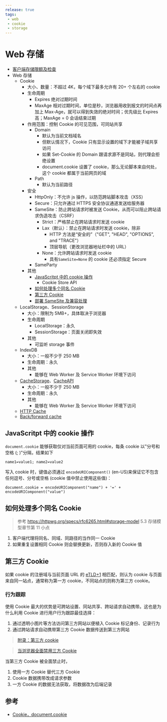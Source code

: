 ```yaml
---
release: true
tags:
 - web
 - cookie
 - storage
---
```


# Web 存储

- [客户端存储限额及检查](https://web.dev/storage-for-the-web/#%E5%A4%9A%E5%B0%91)
- Web 存储
  - Cookie
    - 大小、数量：不超过 4K，每个域下最多允许有 20+ 个左右的 cookie
    - 生命周期
      - Expires 绝对过期时间
      - MaxAge 相对过期时间，单位是秒，浏览器用收到报文的时间点再加上 Max-Age，就可以得到失效的绝对时间；优先级比 Expires 高；MaxAge = 0 会话结束过期
    - 作用范围：控制 Cookie 的可见范围，可同站共享
      - Domain
        - 默认为当前文档域名
        - 但默认情况下，Cookie 只有显示设置的域下才能被子域共享访问
        - 如果 Set-Cookie 的 Domain 跟请求源不是同站，则代理会拒绝设置
        - document.cookie 设置了 cookie，那么无论脚本来自何处，这个 cookie 都属于当前网页的域
      - Path
        - 默认为当前路径
    - 安全
      - HttpOnly：不允许 js 操作，以防范跨站脚本攻击（XSS）
      - Secure：只允许通过 HTTPS 安全协议通道发送给服务器
      - SameSite：防止跨站请求时被发送 Cookie，从而可以阻止跨站请求伪造攻击（CSRF）
        - Strict：严格禁止在跨站请求时发送 cookie
        - Lax（默认）：禁止在跨站请求时发送 cookie，除非
          - HTTP 方法是“安全的”（"GET", "HEAD", "OPTIONS", and "TRACE"）
          - 顶层导航（更改浏览器地址栏中的 URL）
        - None：允许跨站请求时发送 cookie
          - 具有`SameSite=None` 的 cookie 还必须指定 Secure
      - SameParty
    - 其他
      - [JavaScritpt 中的 cookie 操作](#javascritpt-中的-cookie-操作)
        - Cookie Store API
      - [如何处理多个同名 Cookie](#如何处理多个同名-cookie)
      - [第三方 Cookie](#第三方-cookie)
      - [部署 SameSite 及兼容处理](https://web.dev/samesite-cookie-recipes/#%E5%A4%84%E7%90%86%E4%B8%8D%E5%85%BC%E5%AE%B9%E7%9A%84%E5%AE%A2%E6%88%B7%E7%AB%AF)
  - LocalStorage、SessionStorage
    - 大小：限制为 5MB+，具体取决于浏览器
    - 生命周期
      - LocalStorage：永久
      - SessionStorage：页面关闭即失效
    - 其他
      - 可监听 storage 事件
  - IndexDB
    - 大小：一般不少于 250 MB
    - 生命周期：永久
    - 其他
      - 能够在 Web Worker 及 Service Worker 环境下访问
  - [CacheStorage](https://developer.mozilla.org/en-US/docs/Web/API/CacheStorage)、[CacheAPI](https://developer.mozilla.org/en-US/docs/Web/API/Cache)
    - 大小：一般不少于 250 MB
    - 生命周期：永久
    - 其他
      - 能够在 Web Worker 及 Service Worker 环境下访问
  - [HTTP Cache](../计算机网络及HTTP/http%20缓存.md)
  - [Back/forward cache](https://web.dev/bfcache/?utm_source=devtools)

## JavaScritpt 中的 cookie 操作

`document.cookie` 能够获取仅对当前页面可用的 cookie，每条 cookie 以"分号和空格 (; )"分隔，结果如下

```
name1=value1; name2=value2
```
写入 cookie 时，键值必须通过 `encodeURIComponent()` (en-US)来保证它不包含任何逗号、分号或空格 (cookie 值中禁止使用这些值)：

```
document.cookie = encodeURIComponent("name") + '=' + encodeURIComponent("value")
```

## 如何处理多个同名 Cookie 

> 参考 https://httpwg.org/specs/rfc6265.html#storage-model 5.3 存储模型章节第 11 小点

1. 客户端代理将同名、同域、同路径的当作同一 Cookie
2. 如果重复设置相同 Cookie 则会替换更新，否则存入新的 Cookie 值

## 第三方 Cookie

如果 cookie 的注册域与当前页面 URL 的 [eTLD+1](https://web.dev/same-site-same-origin/) 相匹配，则认为 cookie 与页面来自同一站点，通常称为第一方 cookie，不同站点的则称为第三方 cookie。

### 行为跟踪

使用 Cookie 最大的优势是可跨站设置、同站共享、跨站请求自动携带。这也是为什么利用 Cookie 进行用户行为跟踪最佳选择：

1. 通过透明小图片等方法访问第三方网站以便植入 Cookie 标记身份、记录行为
2. 通过跨站请求自动携带第三方 Cookie 数据传送到第三方网站

> [附录：第三方 cookie](https://zh.javascript.info/cookie#fu-lu-di-san-fang-cookie)

> [当浏览器全面禁用三方 Cookie](https://mp.weixin.qq.com/s?__biz=Mzk0MDMwMzQyOA==&mid=2247490361&idx=1&sn=ebc8dcc4d095cc7ba748827dff158f2b&source=41#wechat_redirect)

当第三方 Cookie 被全面禁止时，

1. 使用一方 Cookie 替代三方 Cookie
2. Cookie 数据携带改成请求参数
3. 一方 Cookie 的数据无法获取，将数据改为后端记录

## 参考

- [Cookie，document.cookie](https://zh.javascript.info/cookie)